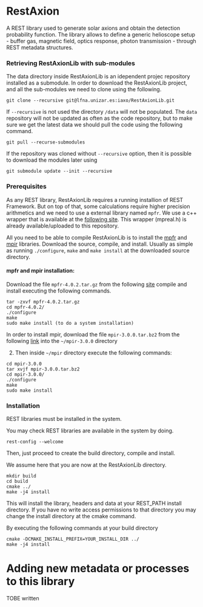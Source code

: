 # RestAxion

A REST library used to generate solar axions and obtain the detection probability function. The library allows to define a generic helioscope setup - buffer gas, magnetic field, optics response, photon transmission - through REST metadata structures.

### Retrieving RestAxionLib with sub-modules

The data directory inside RestAxionLib is an idependent projec repository installed as a submodule. In order to download the RestAxionLib project, and all the sub-modules we need to clone using the following.

```
git clone --recursive git@lfna.unizar.es:iaxo/RestAxionLib.git
```

If `--recursive` is not used the directory `/data` will not be populated. The `data` repository will not be updated as often as the code repository, but to make sure we get the latest data we should pull the code using the following command.

```
git pull --recurse-submodules
```

If the repository was cloned without `--recursive` option, then it is possible to download the modules later using

```
git submodule update --init --recursive
```


### Prerequisites

As any REST library, RestAxionLib requires a running installion of REST Framework. But on top of that, some calculations require higher precision arithmetics and we need to use a external library named `mpfr`. 
We use a c++ wrapper that is available at the [following site](http://www.holoborodko.com/pavel/mpfr/#intro). This wrapper (mpreal.h) is already available/uploaded to this repository.

All you need to be able to compile RestAxionLib is to install the [mpfr](https://www.mpfr.org) and [mpir](http://mpir.org) libraries. Download the source, compile, and install. 
Usually as simple as running `./configure`, `make` and `make install` at the downloaded source directory.

#### mpfr and mpir installation:

Download the file `mpfr-4.0.2.tar.gz` from the following [site](https://www.mpfr.org/mpfr-current/#download) compile and install executing the following commands.

```
tar -zxvf mpfr-4.0.2.tar.gz
cd mpfr-4.0.2/
./configure
make
sudo make install (to do a system installation)
```

In order to install mpir, download the file `mpir-3.0.0.tar.bz2` from the following [link](http://mpir.org/downloads.html) into the `~/mpir-3.0.0` directory

2) Then inside `~/mpir` directory execute the following commands:
```
cd mpir-3.0.0
tar xvjf mpir-3.0.0.tar.bz2
cd mpir-3.0.0/
./configure
make
sudo make install
```

### Installation

REST libraries must be installed in the system.

You may check REST libraries are available in the system by doing.
```
rest-config --welcome
```

Then, just proceed to create the build directory, compile and install.

We assume here that you are now at the RestAxionLib directory.
```
mkdir build
cd build
cmake ../
make -j4 install
```

This will install the library, headers and data at your REST_PATH 
install directory. If you have no write access permissions to that directory
you may change the install directory at the cmake command.

By executing the following commands at your build directory

```
cmake -DCMAKE_INSTALL_PREFIX=YOUR_INSTALL_DIR ../
make -j4 install
```



Adding new metadata or processes to this library
================================================
TOBE written

